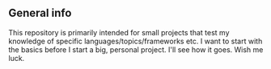 ## General info
This repository is primarily intended for small projects that test my knowledge of specific languages/topics/frameworks etc.
I want to start with the basics before I start a big, personal project. I'll see how it goes. Wish me luck.
